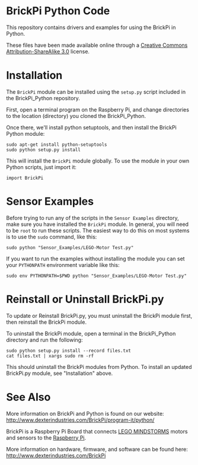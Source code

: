 BrickPi Python Code
===================

This repository contains drivers and examples for using the BrickPi in Python.

These files have been made available online through a [Creative Commons Attribution-ShareAlike 3.0](http://creativecommons.org/licenses/by-sa/3.0/) license.

Installation
============

The `BrickPi` module can be installed using the `setup.py` script included in the BrickPi_Python repository.

First, open a terminal program on the Raspberry Pi, and change directories to the location (directory) you cloned the BrickPi_Python.

Once there, we'll install python setuptools, and then install the BrickPi Python module:

	sudo apt-get install python-setuptools
    sudo python setup.py install

This will install the `BrickPi` module globally.  To use the module in your own
Python scripts, just import it:

    import BrickPi

Sensor Examples
===============

Before trying to run any of the scripts in the `Sensor Examples` directory,
make sure you have installed the `BrickPi` module.  In general, you
will need to be `root` to run these scripts.  The easiest way to do
this on most systems is to use the `sudo` command, like this:

    sudo python "Sensor_Examples/LEGO-Motor Test.py"

If you want to run the examples without installing the module you can
set your `PYTHONPATH` environment variable like this:

    sudo env PYTHONPATH=$PWD python "Sensor_Examples/LEGO-Motor Test.py"

Reinstall or Uninstall BrickPi.py
========

To update or Reinstall BrickPi.py, you must uninstall the BrickPi module first, then reinstall the BrickPi module.

To uninstall the BrickPi module, open a terminal in the BrickPi_Python directory and run the following:

	sudo python setup.py install --record files.txt
	cat files.txt | xargs sudo rm -rf

This should uninstall the BrickPi modules from Python.  To install an updated BrickPi.py module, see "Installation" above.
		
	
See Also
========

More information on BrickPi and Python is found on our website:
<http://www.dexterindustries.com/BrickPi/program-it/python/>

BrickPi is a Raspberry Pi Board that connects [LEGO MINDSTORMS][]
motors and sensors to the [Raspberry Pi][].

More information on hardware, firmware, and software can be found
here:  <http://www.dexterindustries.com/BrickPi>

[lego mindstorms]: http://mindstorms.lego.com/
[raspberry pi]: http://www.raspberrypi.org/
